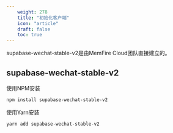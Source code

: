 ```yaml
---
    weight: 278
    title: "初始化客户端"
    icon: "article"
    draft: false
    toc: true
---
```





supabase-wechat-stable-v2是由MemFire Cloud团队直接建立的。


## supabase-wechat-stable-v2

使用NPM安装

```bash
npm install supabase-wechat-stable-v2
```

使用Yarn安装

```bash
yarn add supabase-wechat-stable-v2
```


